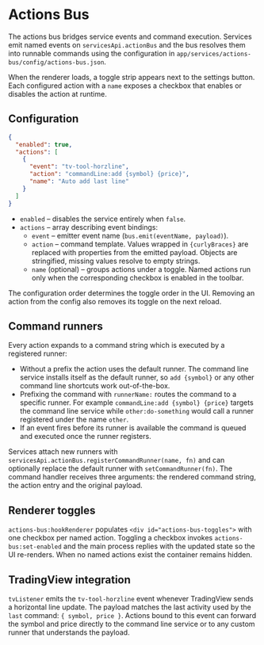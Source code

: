 # Actions Bus

The actions bus bridges service events and command execution. Services emit named events on
`servicesApi.actionBus` and the bus resolves them into runnable commands using the configuration in
`app/services/actions-bus/config/actions-bus.json`.

When the renderer loads, a toggle strip appears next to the settings button. Each configured action
with a `name` exposes a checkbox that enables or disables the action at runtime.

## Configuration

```json
{
  "enabled": true,
  "actions": [
    {
      "event": "tv-tool-horzline",
      "action": "commandLine:add {symbol} {price}",
      "name": "Auto add last line"
    }
  ]
}
```

- `enabled` – disables the service entirely when `false`.
- `actions` – array describing event bindings:
  - `event` – emitter event name (`bus.emit(eventName, payload)`).
  - `action` – command template. Values wrapped in `{curlyBraces}` are replaced with properties from
the emitted payload. Objects are stringified, missing values resolve to empty strings.
  - `name` (optional) – groups actions under a toggle. Named actions run only when the corresponding
    checkbox is enabled in the toolbar.

The configuration order determines the toggle order in the UI. Removing an action from the config also
removes its toggle on the next reload.

## Command runners

Every action expands to a command string which is executed by a registered runner:

- Without a prefix the action uses the default runner. The command line service installs itself as
the default runner, so `add {symbol}` or any other command line shortcuts work out-of-the-box.
- Prefixing the command with `runnerName:` routes the command to a specific runner. For example
  `commandLine:add {symbol} {price}` targets the command line service while `other:do-something`
  would call a runner registered under the name `other`.
- If an event fires before its runner is available the command is queued and executed once the runner
  registers.

Services attach new runners with `servicesApi.actionBus.registerCommandRunner(name, fn)` and can
optionally replace the default runner with `setCommandRunner(fn)`. The command handler receives three
arguments: the rendered command string, the action entry and the original payload.

## Renderer toggles

`actions-bus:hookRenderer` populates `<div id="actions-bus-toggles">` with one checkbox per named
action. Toggling a checkbox invokes `actions-bus:set-enabled` and the main process replies with the
updated state so the UI re-renders. When no named actions exist the container remains hidden.

## TradingView integration

`tvListener` emits the `tv-tool-horzline` event whenever TradingView sends a horizontal line update.
The payload matches the last activity used by the `last` command: `{ symbol, price }`. Actions bound
to this event can forward the symbol and price directly to the command line service or to any custom
runner that understands the payload.
